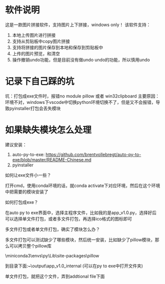 # 软件说明
这是一款图片拼接软件，支持图片上下拼接，windows only！
该软件支持：
1. 本地上传图片进行拼接
2. 支持从剪贴板中copy图片拼接
3. 支持将拼接的图片保存到本地和保存到剪贴板中
4. 上传的图片预览，和清空
5. 操作撤销undo功能，但是目前没有做undo undo的功能，所以慎用undo

# 记录下自己踩的坑
坑：打包成exe文件时，报错no module pillow 或者 win32clipboard
主要原因：环境不对，windows下vscode中切换python环境切换不了，但是又不会报错，导致pyinstaller打包会丢失模块

# 如果缺失模块怎么处理

建议安装：
1. auto-py-to-exe: https://github.com/brentvollebregt/auto-py-to-exe/blob/master/README-Chinese.md
2. pyinstaller

如何让exe文件小一些？

打开cmd，使用conda环境的话，就conda activate下对应环境，然后在这个环境中把需要的模块安装了

如何打包成exe？

在auto py to exe界面中，选择主程序文件，比如我的是app_v1.0.py，选择好后可以选择单文件打包，或者多文件打包，再选择ico格式的图标即可

多文件打包或者单文件打包，确实了模块怎么办？

多文件打包可以测试缺少了哪些模块，然后统一安装，比如缺少了pillow模块，那么可以拷贝整个pillow库

\miniconda3\envs\py\Lib\site-packages\pillow

到目录下面:~\output\app_v1.0\_internal (可以在py to exe中打开文件夹)

单文件打包，就把这个文件，弄到addtional file下面
